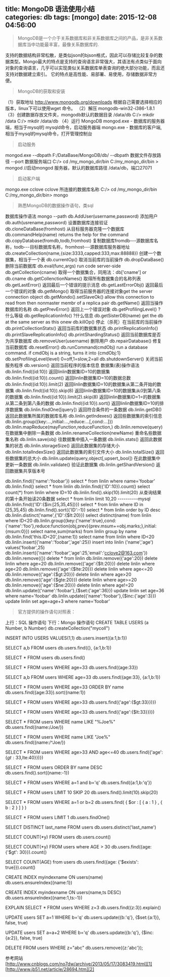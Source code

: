 title: MongoDB 语法使用小结			
categories: db
tags: [mongo]
date: 2015-12-08 04:56:00
---

> MongoDB是一个介于关系数据库和非关系数据库之间的产品，是非关系数据库当中功能最丰富，最像关系数据库的.

支持的数据结构非常松散，是类似json的bjson格式，因此可以存储比较复杂的数据类型。Mongo最大的特点是支持的查询语言非常强大，其语法有点类似于面向对象的查询语言，几乎可以实现类似关系数据库单表查询的绝大部分功能，而且还支持对数据建立索引。 
它的特点是高性能、易部署、易使用，存储数据非常方便。

> MongoDB的获取和安装 

（1）获取地址 http://www.mongodb.org/downloads 根据自己需要选择相应的版本，linux下可以使用wget 命令。 
（2）解压 mongodb-win32-i386-1.8.1 
（3）创建数据存放文件夹，mongodb默认的数据目录 /data/db 
    C:/> mkdir /data 
    C:/> mkdir /data/db 
（4）运行 MongoDB 
    mongod.exe - 数据库的服务器端，相当于mysql的 mysqld命令，启动服务器端 
    mongo.exe - 数据库的客户端,相当于mysql的mysql命令，打开管理控制台

> 启动服务 

mongod.exe --dbpath F:/DataBase/MongoDB/db/ 
--dbpath 数据文件存放路径 
--port 数据服务端口 
C:/> cd /my_mongo_dir/bin 
C:/my_mongo_dir/bin > mongod //启动mongod 服务器，默认的数据库路径 /data/db，端口27071 

> 启动客户端 

mongo.exe cclove 
cclove 所连接的数据库名称 
C:/> cd /my_mongo_dir/bin 
C:/my_mongo_dir/bin> mongo 

> 熟悉MongoDB的数据操作语句，类sql 

数据库操作语法 
mongo --path 
db.AddUser(username,password) 添加用户 
db.auth(usrename,password) 设置数据库连接验证 
db.cloneDataBase(fromhost) 从目标服务器克隆一个数据库 
db.commandHelp(name) returns the help for the command 
db.copyDatabase(fromdb,todb,fromhost) 复制数据库fromdb---源数据库名称，todb---目标数据库名称，fromhost---源数据库服务器地址 
db.createCollection(name,{size:3333,capped:333,max:88888}) 创建一个数据集，相当于一个表 
db.currentOp() 取消当前库的当前操作 
db.dropDataBase() 删除当前数据库 
db.eval(func,args) run code server-side 
db.getCollection(cname) 取得一个数据集合，同用法：db['cname'] or db.cname 
db.getCollenctionNames() 取得所有数据集合的名称列表 
db.getLastError() 返回最后一个错误的提示消息 
db.getLastErrorObj() 返回最后一个错误的对象 
db.getMongo() 取得当前服务器的连接对象get the server connection object 
db.getMondo().setSlaveOk() allow this connection to read from then nonmaster membr of a replica pair 
db.getName() 返回当操作数据库的名称 
db.getPrevError() 返回上一个错误对象 
db.getProfilingLevel() ?什么等级 
db.getReplicationInfo() ?什么信息 
db.getSisterDB(name) get the db at the same server as this onew 
db.killOp() 停止（杀死）在当前库的当前操作 
db.printCollectionStats() 返回当前库的数据集状态 
db.printReplicationInfo() 
db.printSlaveReplicationInfo() 
db.printShardingStatus() 返回当前数据库是否为共享数据库 
db.removeUser(username) 删除用户 
db.repairDatabase() 修复当前数据库 
db.resetError() 
db.runCommand(cmdObj) run a database command. if cmdObj is a string, turns it into {cmdObj:1} 
db.setProfilingLevel(level) 0=off,1=slow,2=all 
db.shutdownServer() 关闭当前服务程序 
db.version() 返回当前程序的版本信息
数据集(表)操作语法 
db.linlin.find({id:10}) 返回linlin数据集ID=10的数据集 
db.linlin.find({id:10}).count() 返回linlin数据集ID=10的数据总数 
db.linlin.find({id:10}).limit(2) 返回linlin数据集ID=10的数据集从第二条开始的数据集 
db.linlin.find({id:10}).skip(8) 返回linlin数据集ID=10的数据集从0到第八条的数据集 
db.linlin.find({id:10}).limit(2).skip(8) 返回linlin数据集ID=1=的数据集从第二条到第八条的数据 
db.linlin.find({id:10}).sort() 返回linlin数据集ID=10的排序数据集 
db.linlin.findOne([query]) 返回符合条件的一条数据 
db.linlin.getDB() 返回此数据集所属的数据库名称 
db.linlin.getIndexes() 返回些数据集的索引信息 
db.linlin.group({key:...,initial:...,reduce:...[,cond:...]}) 
db.linlin.mapReduce(mayFunction,reduceFunction,<optional params>) 
db.linlin.remove(query) 在数据集中删除一条数据 
db.linlin.renameCollection(newName) 重命名些数据集名称 
db.linlin.save(obj) 往数据集中插入一条数据 
db.linlin.stats() 返回此数据集的状态 
db.linlin.storageSize() 返回此数据集的存储大小 
db.linlin.totalIndexSize() 返回此数据集的索引文件大小 
db.linlin.totalSize() 返回些数据集的总大小 
db.linlin.update(query,object[,upsert_bool]) 在此数据集中更新一条数据 
db.linlin.validate() 验证此数据集 
db.linlin.getShardVersion() 返回数据集共享版本号 

db.linlin.find({'name':'foobar'}) select * from linlin where name='foobar' 
db.linlin.find() select * from linlin 
db.linlin.find({'ID':10}).count() select count(*) from linlin where ID=10 
db.linlin.find().skip(10).limit(20) 从查询结果的第十条开始读20条数据 select * from linlin limit 10,20 ----------mysql 
db.linlin.find({'ID':{$in:[25,35,45]}}) select * from linlin where ID in (25,35,45) 
db.linlin.find().sort({'ID':-1}) select * from linlin order by ID desc 
db.linlin.distinct('name',{'ID':{$lt:20}}) select distinct(name) from linlin where ID<20 
db.linlin.group({key:{'name':true},cond:{'name':'foo'},reduce:function(obj,prev){prev.msum+=obj.marks;},initial:{msum:0}}) 
select name,sum(marks) from linlin group by name 
db.linlin.find('this.ID<20',{name:1}) select name from linlin where ID<20 
db.linlin.insert({'name':'foobar','age':25}) insert into linlin ('name','age') values('foobar',25) 
db.linlin.insert({'name':'foobar','age':25,'email':'cclove2@163.com'}) 
db.linlin.remove({}) delete * from linlin 
db.linlin.remove({'age':20}) delete linlin where age=20 
db.linlin.remove({'age':{$lt:20}}) delete linlin where age<20 
db.linlin.remove({'age':{$lte:20}}) delete linlin where age<=20 
db.linlin.remove({'age':{$gt:20}}) delete linlin where age>20 
db.linlin.remove({'age':{$gte:20}}) delete linlin where age>=20 
db.linlin.remove({'age':{$ne:20}}) delete linlin where age!=20 
db.linlin.update({'name':'foobar'},{$set:{'age':36}}) update linlin set age=36 where name='foobar' 
db.linlin.update({'name':'foobar'},{$inc:{'age':3}}) update linlin set age=age+3 where name='foobar' 

> 官方提供的操作语句对照表： 

上行：SQL 操作语句 
下行：Mongo 操作语句 
CREATE TABLE USERS (a Number, b Number) 
db.createCollection("mycoll") 

INSERT INTO USERS VALUES(1,1) 
db.users.insert({a:1,b:1}) 

SELECT a,b FROM users 
db.users.find({}, {a:1,b:1}) 

SELECT * FROM users 
db.users.find() 

SELECT * FROM users WHERE age=33 
db.users.find({age:33}) 

SELECT a,b FROM users WHERE age=33 
db.users.find({age:33}, {a:1,b:1}) 

SELECT * FROM users WHERE age=33 ORDER BY name 
db.users.find({age:33}).sort({name:1}) 

SELECT * FROM users WHERE age>33 
db.users.find({'age':{$gt:33}})}) 

SELECT * FROM users WHERE age<33 
db.users.find({'age':{$lt:33}})}) 

SELECT * FROM users WHERE name LIKE "%Joe%" 
db.users.find({name:/Joe/}) 

SELECT * FROM users WHERE name LIKE "Joe%" 
db.users.find({name:/^Joe/}) 

SELECT * FROM users WHERE age>33 AND age<=40 
db.users.find({'age':{$gt:33,$lte:40}})}) 

SELECT * FROM users ORDER BY name DESC 
db.users.find().sort({name:-1}) 

SELECT * FROM users WHERE a=1 and b='q' 
db.users.find({a:1,b:'q'}) 

SELECT * FROM users LIMIT 10 SKIP 20 
db.users.find().limit(10).skip(20) 

SELECT * FROM users WHERE a=1 or b=2 
db.users.find( { $or : [ { a : 1 } , { b : 2 } ] } ) 

SELECT * FROM users LIMIT 1 
db.users.findOne() 

SELECT DISTINCT last_name FROM users 
db.users.distinct('last_name') 

SELECT COUNT(*y) FROM users 
db.users.count() 

SELECT COUNT(*y) FROM users where AGE > 30 
db.users.find({age: {'$gt': 30}}).count() 

SELECT COUNT(AGE) from users 
db.users.find({age: {'$exists': true}}).count() 

CREATE INDEX myindexname ON users(name) 
db.users.ensureIndex({name:1}) 

CREATE INDEX myindexname ON users(name,ts DESC) 
db.users.ensureIndex({name:1,ts:-1}) 

EXPLAIN SELECT * FROM users WHERE z=3 
db.users.find({z:3}).explain() 

UPDATE users SET a=1 WHERE b='q' 
db.users.update({b:'q'}, {$set:{a:1}}, false, true) 

UPDATE users SET a=a+2 WHERE b='q' 
db.users.update({b:'q'}, {$inc:{a:2}}, false, true) 

DELETE FROM users WHERE z="abc" 
db.users.remove({z:'abc'}); 

参考网站 [http://www.cnblogs.com/no7dw/archive/2013/05/17/3083419.html][1]
        [http://www.jb51.net/article/28694.htm][2]


  [1]: http://www.cnblogs.com/no7dw/archive/2013/05/17/3083419.html
  [2]: http://www.jb51.net/article/28694.htm
